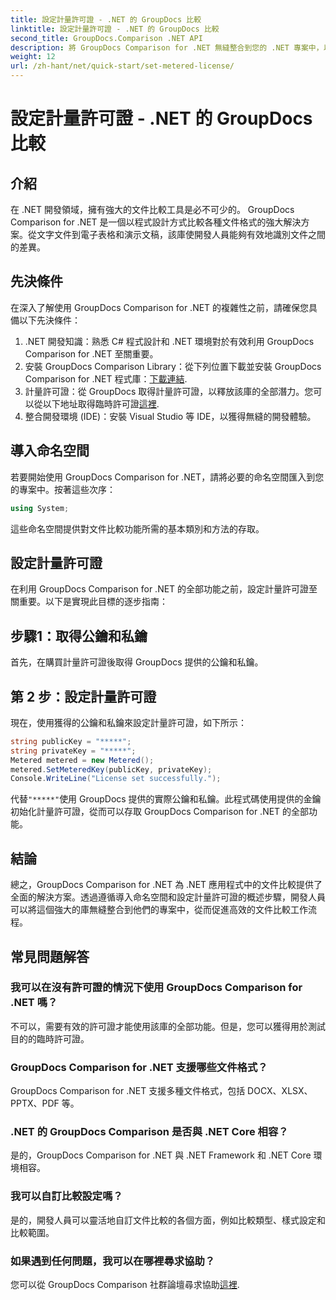 ```yaml
---
title: 設定計量許可證 - .NET 的 GroupDocs 比較
linktitle: 設定計量許可證 - .NET 的 GroupDocs 比較
second_title: GroupDocs.Comparison .NET API
description: 將 GroupDocs Comparison for .NET 無縫整合到您的 .NET 專案中，以實現高效的文件比較工作流程。
weight: 12
url: /zh-hant/net/quick-start/set-metered-license/
---
```


# 設定計量許可證 - .NET 的 GroupDocs 比較

## 介紹
在 .NET 開發領域，擁有強大的文件比較工具是必不可少的。 GroupDocs Comparison for .NET 是一個以程式設計方式比較各種文件格式的強大解決方案。從文字文件到電子表格和演示文稿，該庫使開發人員能夠有效地識別文件之間的差異。
## 先決條件
在深入了解使用 GroupDocs Comparison for .NET 的複雜性之前，請確保您具備以下先決條件：
1. .NET 開發知識：熟悉 C# 程式設計和 .NET 環境對於有效利用 GroupDocs Comparison for .NET 至關重要。
2. 安裝 GroupDocs Comparison Library：從下列位置下載並安裝 GroupDocs Comparison for .NET 程式庫：[下載連結](https://releases.groupdocs.com/comparison/net/).
3. 計量許可證：從 GroupDocs 取得計量許可證，以釋放該庫的全部潛力。您可以從以下地址取得臨時許可證[這裡](https://purchase.groupdocs.com/temporary-license/).
4. 整合開發環境 (IDE)：安裝 Visual Studio 等 IDE，以獲得無縫的開發體驗。

## 導入命名空間
若要開始使用 GroupDocs Comparison for .NET，請將必要的命名空間匯入到您的專案中。按著這些次序：

```csharp
using System;
```
這些命名空間提供對文件比較功能所需的基本類別和方法的存取。
## 設定計量許可證
在利用 GroupDocs Comparison for .NET 的全部功能之前，設定計量許可證至關重要。以下是實現此目標的逐步指南：
## 步驟1：取得公鑰和私鑰
首先，在購買計量許可證後取得 GroupDocs 提供的公鑰和私鑰。
## 第 2 步：設定計量許可證
現在，使用獲得的公鑰和私鑰來設定計量許可證，如下所示：
```csharp
string publicKey = "*****";
string privateKey = "*****";
Metered metered = new Metered();
metered.SetMeteredKey(publicKey, privateKey);
Console.WriteLine("License set successfully.");
```
代替`"*****"`使用 GroupDocs 提供的實際公鑰和私鑰。此程式碼使用提供的金鑰初始化計量許可證，從而可以存取 GroupDocs Comparison for .NET 的全部功能。

## 結論
總之，GroupDocs Comparison for .NET 為 .NET 應用程式中的文件比較提供了全面的解決方案。透過遵循導入命名空間和設定計量許可證的概述步驟，開發人員可以將這個強大的庫無縫整合到他們的專案中，從而促進高效的文件比較工作流程。
## 常見問題解答
### 我可以在沒有許可證的情況下使用 GroupDocs Comparison for .NET 嗎？
不可以，需要有效的許可證才能使用該庫的全部功能。但是，您可以獲得用於測試目的的臨時許可證。
### GroupDocs Comparison for .NET 支援哪些文件格式？
GroupDocs Comparison for .NET 支援多種文件格式，包括 DOCX、XLSX、PPTX、PDF 等。
### .NET 的 GroupDocs Comparison 是否與 .NET Core 相容？
是的，GroupDocs Comparison for .NET 與 .NET Framework 和 .NET Core 環境相容。
### 我可以自訂比較設定嗎？
是的，開發人員可以靈活地自訂文件比較的各個方面，例如比較類型、樣式設定和比較範圍。
### 如果遇到任何問題，我可以在哪裡尋求協助？
您可以從 GroupDocs Comparison 社群論壇尋求協助[這裡](https://forum.groupdocs.com/c/comparison/12).